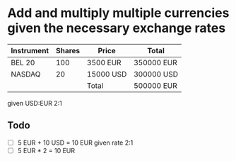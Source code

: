 # Add and multiply multiple currencies given the necessary exchange rates

| Instrument | Shares | Price     | Total      |
|------------|--------|-----------|------------|
| BEL 20     | 100    | 3500 EUR  | 350000 EUR |
| NASDAQ     | 20     | 15000 USD | 300000 USD |
|            |        | Total     | 500000 EUR |

given USD:EUR 2:1

## Todo

- [ ] 5 EUR + 10 USD = 10 EUR given rate 2:1
- [ ] 5 EUR * 2 = 10 EUR
